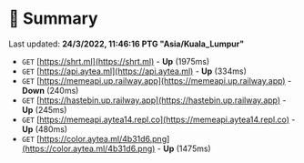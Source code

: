 # 📖 Summary
Last updated: **24/3/2022, 11:46:16 PTG "Asia/Kuala_Lumpur"**

- `GET` [https://shrt.ml](https://shrt.ml) - **Up** (1975ms)
- `GET` [https://api.aytea.ml](https://api.aytea.ml) - **Up** (334ms)
- `GET` [https://memeapi.up.railway.app](https://memeapi.up.railway.app) - **Down** (240ms)
- `GET` [https://hastebin.up.railway.app](https://hastebin.up.railway.app) - **Up** (245ms)
- `GET` [https://memeapi.aytea14.repl.co](https://memeapi.aytea14.repl.co) - **Up** (480ms)
- `GET` [https://color.aytea.ml/4b31d6.png](https://color.aytea.ml/4b31d6.png) - **Up** (1475ms)
